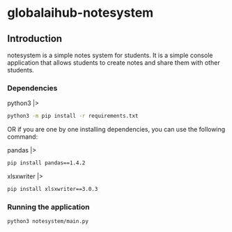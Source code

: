 # globalaihub-notesystem

## Introduction
notesystem is a simple notes system for students. It is a simple console application that allows students to create notes and share them with other students.


### Dependencies
python3 |>
``` bash
python3 -m pip install -r requirements.txt
```

OR if you are one by one installing dependencies, you can use the following command:

pandas |> 
``` bash
pip install pandas==1.4.2
```
xlsxwriter |> 
``` bash    
pip install xlsxwriter==3.0.3
```

### Running the application
``` bash    
python3 notesystem/main.py
```

